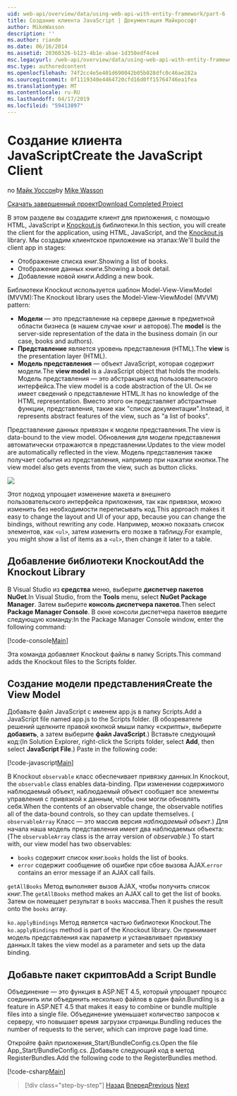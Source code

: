 ```yaml
---
uid: web-api/overview/data/using-web-api-with-entity-framework/part-6
title: Создание клиента JavaScript | Документация Майкрософт
author: MikeWasson
description: ''
ms.author: riande
ms.date: 06/16/2014
ms.assetid: 20360326-b123-4b1e-abae-1d350edf4ce4
msc.legacyurl: /web-api/overview/data/using-web-api-with-entity-framework/part-6
msc.type: authoredcontent
ms.openlocfilehash: 74f2cc4e5e401d690042b05b028dfc0c46ae282a
ms.sourcegitcommit: 0f1119340e4464720cfd16d0ff15764746ea1fea
ms.translationtype: MT
ms.contentlocale: ru-RU
ms.lasthandoff: 04/17/2019
ms.locfileid: "59413897"
---
```

# <a name="create-the-javascript-client"></a><span data-ttu-id="7a562-102">Создание клиента JavaScript</span><span class="sxs-lookup"><span data-stu-id="7a562-102">Create the JavaScript Client</span></span>

<span data-ttu-id="7a562-103">по [Майк Уоссон](https://github.com/MikeWasson)</span><span class="sxs-lookup"><span data-stu-id="7a562-103">by [Mike Wasson](https://github.com/MikeWasson)</span></span>

[<span data-ttu-id="7a562-104">Скачать завершенный проект</span><span class="sxs-lookup"><span data-stu-id="7a562-104">Download Completed Project</span></span>](https://github.com/MikeWasson/BookService)

<span data-ttu-id="7a562-105">В этом разделе вы создадите клиент для приложения, с помощью HTML, JavaScript и [Knockout.js](http://knockoutjs.com/) библиотеки.</span><span class="sxs-lookup"><span data-stu-id="7a562-105">In this section, you will create the client for the application, using HTML, JavaScript, and the [Knockout.js](http://knockoutjs.com/) library.</span></span> <span data-ttu-id="7a562-106">Мы создадим клиентское приложение на этапах:</span><span class="sxs-lookup"><span data-stu-id="7a562-106">We'll build the client app in stages:</span></span>

- <span data-ttu-id="7a562-107">Отображение списка книг.</span><span class="sxs-lookup"><span data-stu-id="7a562-107">Showing a list of books.</span></span>
- <span data-ttu-id="7a562-108">Отображение данных книги.</span><span class="sxs-lookup"><span data-stu-id="7a562-108">Showing a book detail.</span></span>
- <span data-ttu-id="7a562-109">Добавление новой книги.</span><span class="sxs-lookup"><span data-stu-id="7a562-109">Adding a new book.</span></span>

<span data-ttu-id="7a562-110">Библиотеки Knockout используется шаблон Model-View-ViewModel (MVVM):</span><span class="sxs-lookup"><span data-stu-id="7a562-110">The Knockout library uses the Model-View-ViewModel (MVVM) pattern:</span></span>

- <span data-ttu-id="7a562-111">**Модели** — это представление на сервере данные в предметной области бизнеса (в нашем случае книг и авторов).</span><span class="sxs-lookup"><span data-stu-id="7a562-111">The **model** is the server-side representation of the data in the business domain (in our case, books and authors).</span></span>
- <span data-ttu-id="7a562-112">**Представление** является уровень представления (HTML).</span><span class="sxs-lookup"><span data-stu-id="7a562-112">The **view** is the presentation layer (HTML).</span></span>
- <span data-ttu-id="7a562-113">**Модель представления** — объект JavaScript, которая содержит модели.</span><span class="sxs-lookup"><span data-stu-id="7a562-113">The **view model** is a JavaScript object that holds the models.</span></span> <span data-ttu-id="7a562-114">Модель представления — это абстракция код пользовательского интерфейса.</span><span class="sxs-lookup"><span data-stu-id="7a562-114">The view model is a code abstraction of the UI.</span></span> <span data-ttu-id="7a562-115">Он не имеет сведений о представление HTML.</span><span class="sxs-lookup"><span data-stu-id="7a562-115">It has no knowledge of the HTML representation.</span></span> <span data-ttu-id="7a562-116">Вместо этого он представляет абстрактные функции, представления, такие как &quot;список документации&quot;.</span><span class="sxs-lookup"><span data-stu-id="7a562-116">Instead, it represents abstract features of the view, such as &quot;a list of books&quot;.</span></span>

<span data-ttu-id="7a562-117">Представление данных привязан к модели представления.</span><span class="sxs-lookup"><span data-stu-id="7a562-117">The view is data-bound to the view model.</span></span> <span data-ttu-id="7a562-118">Обновления для модели представления автоматически отражаются в представлении.</span><span class="sxs-lookup"><span data-stu-id="7a562-118">Updates to the view model are automatically reflected in the view.</span></span> <span data-ttu-id="7a562-119">Модель представления также получает события из представления, например при нажатии кнопки.</span><span class="sxs-lookup"><span data-stu-id="7a562-119">The view model also gets events from the view, such as button clicks.</span></span>

![](part-6/_static/image1.png)

<span data-ttu-id="7a562-120">Этот подход упрощает изменение макета и внешнего пользовательского интерфейса приложения, так как привязки, можно изменить без необходимости переписывать код.</span><span class="sxs-lookup"><span data-stu-id="7a562-120">This approach makes it easy to change the layout and UI of your app, because you can change the bindings, without rewriting any code.</span></span> <span data-ttu-id="7a562-121">Например, можно показать список элементов, как `<ul>`, затем изменить его позже в таблицу.</span><span class="sxs-lookup"><span data-stu-id="7a562-121">For example, you might show a list of items as a `<ul>`, then change it later to a table.</span></span>

## <a name="add-the-knockout-library"></a><span data-ttu-id="7a562-122">Добавление библиотеки Knockout</span><span class="sxs-lookup"><span data-stu-id="7a562-122">Add the Knockout Library</span></span>

<span data-ttu-id="7a562-123">В Visual Studio из **средства** меню, выберите **диспетчер пакетов NuGet**.</span><span class="sxs-lookup"><span data-stu-id="7a562-123">In Visual Studio, from the **Tools** menu, select **NuGet Package Manager**.</span></span> <span data-ttu-id="7a562-124">Затем выберите **консоль диспетчера пакетов**.</span><span class="sxs-lookup"><span data-stu-id="7a562-124">Then select **Package Manager Console**.</span></span> <span data-ttu-id="7a562-125">В окне консоли диспетчера пакетов введите следующую команду:</span><span class="sxs-lookup"><span data-stu-id="7a562-125">In the Package Manager Console window, enter the following command:</span></span>

[!code-console[Main](part-6/samples/sample1.cmd)]

<span data-ttu-id="7a562-126">Эта команда добавляет Knockout файлы в папку Scripts.</span><span class="sxs-lookup"><span data-stu-id="7a562-126">This command adds the Knockout files to the Scripts folder.</span></span>

## <a name="create-the-view-model"></a><span data-ttu-id="7a562-127">Создание модели представления</span><span class="sxs-lookup"><span data-stu-id="7a562-127">Create the View Model</span></span>

<span data-ttu-id="7a562-128">Добавьте файл JavaScript с именем app.js в папку Scripts.</span><span class="sxs-lookup"><span data-stu-id="7a562-128">Add a JavaScript file named app.js to the Scripts folder.</span></span> <span data-ttu-id="7a562-129">(В обозревателе решений щелкните правой кнопкой мыши папку «скрипты», выберите **добавить**, а затем выберите **файл JavaScript**.) Вставьте следующий код:</span><span class="sxs-lookup"><span data-stu-id="7a562-129">(In Solution Explorer, right-click the Scripts folder, select **Add**, then select **JavaScript File**.) Paste in the following code:</span></span>

[!code-javascript[Main](part-6/samples/sample2.js)]

<span data-ttu-id="7a562-130">В Knockout `observable` класс обеспечивает привязку данных.</span><span class="sxs-lookup"><span data-stu-id="7a562-130">In Knockout, the `observable` class enables data-binding.</span></span> <span data-ttu-id="7a562-131">При изменении содержимого наблюдаемый объект, наблюдаемый объект сообщает все элементы управления с привязкой к данным, чтобы они могли обновлять себя.</span><span class="sxs-lookup"><span data-stu-id="7a562-131">When the contents of an observable change, the observable notifies all of the data-bound controls, so they can update themselves.</span></span> <span data-ttu-id="7a562-132">( `observableArray` Класс — это массив версия *наблюдаемый объект*.) Для начала наша модель представления имеет два наблюдаемых объекта:</span><span class="sxs-lookup"><span data-stu-id="7a562-132">(The `observableArray` class is the array version of *observable*.) To start with, our view model has two observables:</span></span>

- <span data-ttu-id="7a562-133">`books` содержит список книг.</span><span class="sxs-lookup"><span data-stu-id="7a562-133">`books` holds the list of books.</span></span>
- <span data-ttu-id="7a562-134">`error` содержит сообщение об ошибке при сбое вызова AJAX.</span><span class="sxs-lookup"><span data-stu-id="7a562-134">`error` contains an error message if an AJAX call fails.</span></span>

<span data-ttu-id="7a562-135">`getAllBooks` Метод выполняет вызов AJAX, чтобы получить список книг.</span><span class="sxs-lookup"><span data-stu-id="7a562-135">The `getAllBooks` method makes an AJAX call to get the list of books.</span></span> <span data-ttu-id="7a562-136">Затем он помещает результат в `books` массива.</span><span class="sxs-lookup"><span data-stu-id="7a562-136">Then it pushes the result onto the `books` array.</span></span>

<span data-ttu-id="7a562-137">`ko.applyBindings` Метод является частью библиотеки Knockout.</span><span class="sxs-lookup"><span data-stu-id="7a562-137">The `ko.applyBindings` method is part of the Knockout library.</span></span> <span data-ttu-id="7a562-138">Он принимает модель представления как параметр и устанавливает привязку данных.</span><span class="sxs-lookup"><span data-stu-id="7a562-138">It takes the view model as a parameter and sets up the data binding.</span></span>

## <a name="add-a-script-bundle"></a><span data-ttu-id="7a562-139">Добавьте пакет скриптов</span><span class="sxs-lookup"><span data-stu-id="7a562-139">Add a Script Bundle</span></span>

<span data-ttu-id="7a562-140">Объединение — это функция в ASP.NET 4.5, который упрощает процесс соединить или объединить несколько файлов в один файл.</span><span class="sxs-lookup"><span data-stu-id="7a562-140">Bundling is a feature in ASP.NET 4.5 that makes it easy to combine or bundle multiple files into a single file.</span></span> <span data-ttu-id="7a562-141">Объединение уменьшает количество запросов к серверу, что повышает время загрузки страницы.</span><span class="sxs-lookup"><span data-stu-id="7a562-141">Bundling reduces the number of requests to the server, which can improve page load time.</span></span>

<span data-ttu-id="7a562-142">Откройте файл приложения\_Start/BundleConfig.cs.</span><span class="sxs-lookup"><span data-stu-id="7a562-142">Open the file App\_Start/BundleConfig.cs.</span></span> <span data-ttu-id="7a562-143">Добавьте следующий код в метод RegisterBundles.</span><span class="sxs-lookup"><span data-stu-id="7a562-143">Add the following code to the RegisterBundles method.</span></span>

[!code-csharp[Main](part-6/samples/sample3.cs)]

> [!div class="step-by-step"]
> <span data-ttu-id="7a562-144">[Назад](part-5.md)
> [Вперед](part-7.md)</span><span class="sxs-lookup"><span data-stu-id="7a562-144">[Previous](part-5.md)
[Next](part-7.md)</span></span>
